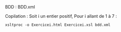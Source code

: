 BDD : BDD.xml

Copilation : 
Soit i un entier positif, 
Pour i allant de 1 à 7 :
```
xsltproc -o Exercicei.html Exercicei.xsl bdd.xml
``` 
